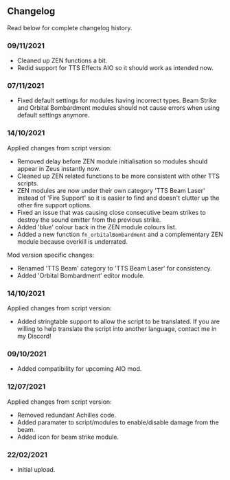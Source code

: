 ## Changelog
Read below for complete changelog history.

### 09/11/2021
- Cleaned up ZEN functions a bit.
- Redid support for TTS Effects AIO so it should work as intended now.

### 07/11/2021
- Fixed default settings for modules having incorrect types. Beam Strike and Orbital Bombardment modules should not cause errors when using default settings anymore.

### 14/10/2021
Applied changes from script version:
- Removed delay before ZEN module initialisation so modules should appear in Zeus instantly now.
- Cleaned up ZEN related functions to be more consistent with other TTS scripts.
- ZEN modules are now under their own category 'TTS Beam Laser' instead of 'Fire Support' so it is easier to find and doesn't clutter up the other fire support options.
- Fixed an issue that was causing close consecutive beam strikes to destroy the sound emitter from the previous strike.
- Added 'blue' colour back in the ZEN module colours list.
- Added a new function `fn_orbitalBombardment` and a complementary ZEN module because overkill is underrated.

Mod version specific changes:
- Renamed 'TTS Beam' category to 'TTS Beam Laser' for consistency.
- Added 'Orbital Bombardment' editor module.

### 14/10/2021
Applied changes from script version:
- Added stringtable support to allow the script to be translated. If you are willing to help translate the script into another language, contact me in my Discord!

### 09/10/2021
- Added compatibility for upcoming AIO mod.

### 12/07/2021
Applied changes from script version:
- Removed redundant Achilles code.
- Added paramater to script/modules to enable/disable damage from the beam.
- Added icon for beam strike module.

### 22/02/2021
- Initial upload.
